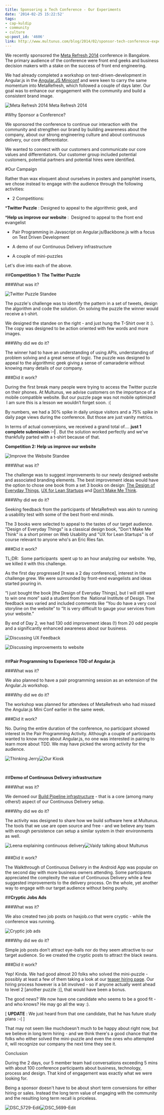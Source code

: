 ```yaml
---
title: Sponsoring a Tech Conference - Our Experiments
date: '2014-02-25 15:22:52'
tags:
- cap-kuldip
- community
- culture
wp:post_id: '4606'
link: http://www.multunus.com/blog/2014/02/sponsor-tech-conference-experiments/
---
```


We recently sponsored the 
[Meta Refresh 2014](https://metarefresh.in/2014/) conference in Bangalore. The primary audience of the conference were front end geeks and business decision makers with a stake on the success of front end engineering.


We had already completed a workshop on test-driven-development in Angular.js in the 
[Angular.JS Miniconf](https://metarefresh.in/2014/angularjs-miniconf) and were keen to carry the same momentum into MetaRefresh, which followed a couple of days later. Our goal was to enhance our engagement with the community and build a consistent brand image.


![Meta Refresh 2014](https://s3.amazonaws.com/next.multunus.com/wp-content/uploads/2014/02/12608783504_a05379511e_o-1024x255.jpg) Meta Refresh 2014 
![]()


#Why Sponsor a Conference?



We sponsored the conference to continue our interaction with the community and strengthen our brand by building awareness about the company, about our strong engineering culture and about continuous delivery, our core differentiator.


We wanted to connect with our customers and communicate our core values and differentiators. Our customer group included potential customers, potential partners and potential hires were identified.


#Our Campaign



Rather than wax eloquent about ourselves in posters and pamphlet inserts, we chose instead to engage with the audience through the following activities:


* 2 Competitions:

***Twitter Puzzle**
: Designed to appeal to the algorithmic geek, and

    
***Help us improve our website**
:  Designed to appeal to the front end evangelist

    
* Pair Programming in Javascript on Angular.js/Backbone.js with a focus on Test Driven Development

    
* A demo of our Continuous Delivery infrastructure

    
* A couple of mini-puzzles

Let's dive into each of the above.


##**Competition 1: The Twitter Puzzle**



###What was it?



![Twitter Puzzle Standee](https://s3.amazonaws.com/next.multunus.com/wp-content/uploads/2014/02/IMG_2617-163x300.jpg)


The puzzle's challenge was to identify the pattern in a set of tweets, design the algorithm and code the solution. On solving the puzzle the winner would receive a t-shirt.


We designed the standee on the right - and just hung the T-Shirt over it :). The copy was designed to be action oriented with few words and more images.


###Why did we do it?



The winner had to have an understanding of using APIs, understanding of problem solving and a great sense of logic. The puzzle was designed to appeal to the algorithmic geek giving a sense of camaraderie without knowing many details of our company.


###Did it work?



During the first break many people were trying to access the Twitter puzzle on their phones. At Multunus, we advise customers on the importance of a mobile compatible website. But our puzzle page was not mobile optimized!  I am sure this is a lesson we wouldn’t forget soon. :(


By numbers, we had a 30% spike in daily unique visitors and a 75% spike in daily page views during the conference. But those are just vanity metrics.


In terms of actual conversions, we received a grand total of....
**just 1 complete submission :-|**
. But the solution worked perfectly and we've thankfully parted with a t-shirt because of that.


**Competition 2: Help us improve our website**


![Improve the Website Standee](https://s3.amazonaws.com/next.multunus.com/wp-content/uploads/2014/02/IMG_2614-153x300.jpg)


###What was it?


The challenge was to suggest improvements to our newly designed website and associated branding elements. The best improvement ideas would have the option to chose one book from a set 3 books on design: 
[The Design of Everyday Things](http://www.amazon.com/Design-Everyday-Things-Donald-Norman/dp/0465067107), 
[UX for Lean Startups](http://www.amazon.com/UX-Lean-Startups-Experience-Research/dp/1449334911) and 
[Don’t Make Me Think](http://www.amazon.com/Dont-Make-Me-Think-Usability/dp/0321344758).


###Why did we do it?



Seeking feedback from the participants of MetaRefresh was akin to running a usability test with some of the best front-end minds.


The 3 books were selected to appeal to the tastes of our target audience. "Design of Everyday Things" is a classical design book, "Don't Make Me Think" is a short primer on Web Usability and "UX for Lean Startups" is of course relevant to anyone who's an Eric Ries fan.


###Did it work?



TL;DR:  Some participants 
spent up to an hour analyzing our website. Yep, we killed it with this challenge.


As the first day progressed [it was a 2 day conference], interest in the challenge grew. We were surrounded by front-end evangelists and ideas started pouring in.


“I just bought the book [the Design of Everyday Things], but I will still want to win one more” said a student from the  National Institute of Design. The feedback was varied and included comments like “You do have a very cool storyline on the website” to “It is very difficult to gauge your services from your website.”

By end of Day 2, we had 130 odd improvement ideas (!) from 20 odd people and a significantly enhanced awareness about our business.


![Discussing UX Feedback](https://s3.amazonaws.com/next.multunus.com/wp-content/uploads/2014/02/DSC_5733-Edit-300x198.jpg)


![Discussing improvements to website](https://s3.amazonaws.com/next.multunus.com/wp-content/uploads/2014/02/DSC_5737-Edit-300x198.jpg)


##



##**Pair Programming to Experience TDD of Angular.js**



###What was it?



We also planned to have a pair programming session as an extension of the Angular.Js workshop.


###Why did we do it?



The workshop was planned for attendees of MetaRefresh who had missed the Angular.js Mini Conf earlier in the same week.


###Did it work?


No. During the entire duration of the conference, no participant showed interest in the Pair Programming Activity. Although a couple of participants wanted to know more about Angular.js, no one was interested in pairing to learn more about TDD. We may have picked the wrong activity for the audience.


![Thinking Jerry](https://s3.amazonaws.com/next.multunus.com/wp-content/uploads/2014/02/DSC_5695-Edit-300x198.jpg)![Our Kiosk](https://s3.amazonaws.com/next.multunus.com/wp-content/uploads/2014/02/DSC_5724-Edit-300x171.jpg)

 


##**Demo of Continuous Delivery infrastructure**



###What was it?



We demoed our 
[Build Pipeline infrastructure](http://www.multunus.com/blog/2011/07/continuous-delivery-part-1-our-jenkins-build-pipeline-setup/) - that is a core (among many others!) aspect of our Continuous Delivery setup.


###Why did we do it?


The activity was designed to share how we build software here at Multunus. The tools that we use are open source and free - and we believe any team with enough persistence can setup a similar system in their environments as well.


![Leena explaining continuous delivery](https://s3.amazonaws.com/next.multunus.com/wp-content/uploads/2014/02/DSC_5740-Edit-300x198.jpg)![Vaidy talking about Multunus](https://s3.amazonaws.com/next.multunus.com/wp-content/uploads/2014/02/DSC_5720-Edit-300x198.jpg)


###



###



###



###



###



###



###Did it work?



The Walkthrough of Continuous Delivery in the Android App was popular on the second day with more business owners attending. Some participants appreciated the complexity the value of Continuous Delivery while a few suggested improvements to the delivery process. On the whole, yet another way to engage with our target audience without being pushy.


##**Cryptic Jobs Ads**



###What was it?



We also created two job posts on hasjob.co that were cryptic - while the conference was running.


![Cryptic job ads](https://s3.amazonaws.com/next.multunus.com/wp-content/uploads/2014/02/Screen-Shot-2014-02-25-at-5.04.56-pm-1024x219.png)


###Why did we do it?


Simple job posts don’t attract eye-balls nor do they seem attractive to our target audience. So we created the cryptic posts to attract the black swans.


###Did it work?


Yep! Kinda. We had good almost 20 folks who solved the mini-puzzle - possibly at least a few of them taking a look at our 
[teaser hiring page](http://ofcourseus.com). Our hiring process however is a bit involved - so if anyone actually went ahead to level 2 [another puzzle :)], that would have been a bonus.

The good news? We now have one candidate who seems to be a good fit - and who knows? He may go all the way :).

[
**UPDATE**
: We just heard from that one candidate, that he has future study plans :-( ]

That 
may not seem like muchdoesn't much to be happy about right now, but we believe in long term hiring - and we think there's a good chance that the folks who either solved the mini-puzzle and even the ones who attempted it, will recognize our company the next time they see it.


Conclusion


During the 2 days, our 5 member team had conversations exceeding 5 mins with about 100 conference participants about business, technology, process and design. That kind of engagement was exactly what we were looking for.


Being a sponsor doesn't have to be about short term conversions for either hiring or sales. Instead the long term value of engaging with the community and the resulting long term recall is priceless.


![DSC_5729-Edit](https://s3.amazonaws.com/next.multunus.com/wp-content/uploads/2014/02/DSC_5729-Edit-300x198.jpg)![DSC_5699-Edit](https://s3.amazonaws.com/next.multunus.com/wp-content/uploads/2014/02/DSC_5699-Edit-300x198.jpg)
